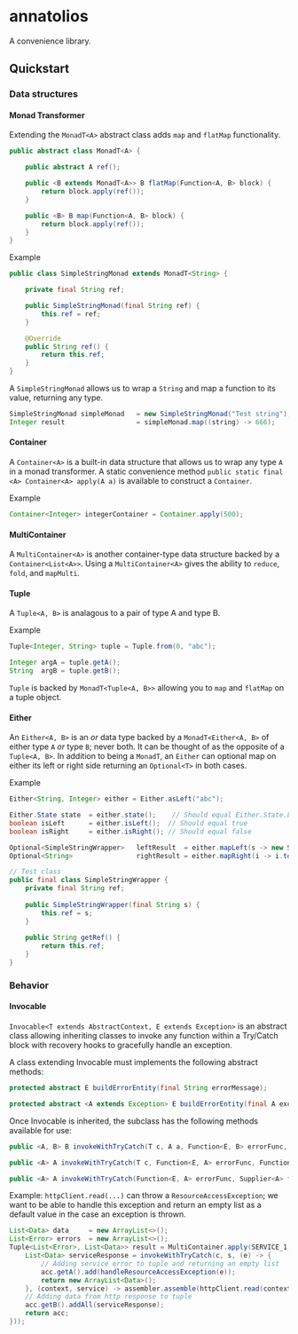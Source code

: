 # annatolios

A convenience library.

## Quickstart

### Data structures

#### Monad Transformer

Extending the ```MonadT<A>``` abstract class adds ```map``` and ```flatMap``` functionality.

```java
public abstract class MonadT<A> {

    public abstract A ref();

    public <B extends MonadT<A>> B flatMap(Function<A, B> block) {
        return block.apply(ref());
    }

    public <B> B map(Function<A, B> block) {
        return block.apply(ref());
    }
}
```

Example

```java
public class SimpleStringMonad extends MonadT<String> {

    private final String ref;

    public SimpleStringMonad(final String ref) {
        this.ref = ref;
    }

    @Override
    public String ref() {
        return this.ref;
    }
}
```

A ```SimpleStringMonad``` allows us to wrap a ```String``` and map a function to its value, returning any type.

```java
SimpleStringMonad simpleMonad   = new SimpleStringMonad("Test string");
Integer result                  = simpleMonad.map((string) -> 666);
```

#### Container

A ```Container<A>``` is a built-in data structure that allows us to wrap any type ```A``` in a monad transformer. A static convenience method ```public static final <A> Container<A> apply(A a)``` is available to construct a ```Container```.

Example

```java
Container<Integer> integerContainer = Container.apply(500);

```

#### MultiContainer  

A ```MultiContainer<A>``` is another container-type data structure backed by a ```Container<List<A>>```. Using a ```MultiContainer<A>``` gives the ability to ```reduce```, ```fold```, and ```mapMulti```.

#### Tuple

A ```Tuple<A, B>``` is analagous to a pair of type A and type B.

Example

```java
Tuple<Integer, String> tuple = Tuple.from(0, "abc");

Integer argA = tuple.getA();
String  argB = tuple.getB();
```

```Tuple``` is backed by ```MonadT<Tuple<A, B>>``` allowing you to ```map``` and ```flatMap``` on a tuple object.

#### Either

An ```Either<A, B>``` is an _or_ data type backed by a ```MonadT<Either<A, B>``` of either type ```A``` _or_ type ```B```; never both. It can be thought of as the opposite of a ```Tuple<A, B>```. In
addition to being a ```MonadT```, an ```Either``` can optional map on either its left or right side returning an ```Optional<T>``` in both cases.

Example

```java
Either<String, Integer> either = Either.asLeft("abc");

Either.State state  = either.state();    // Should equal Either.State.LEFT
boolean isLeft      = either.isLeft();  // Should equal true
boolean isRight     = either.isRight(); // Should equal false

Optional<SimpleStringWrapper>   leftResult  = either.mapLeft(s -> new SimpleStringWrapper(s));  // Should be defined
Optional<String>                rightResult = either.mapRight(i -> i.toString());               // Should be empty

// Test class
public final class SimpleStringWrapper {
    private final String ref;
    
    public SimpleStringWrapper(final String s) {
        this.ref = s;
    }
    
    public String getRef() {
        return this.ref;
    }
}
```
### Behavior

#### Invocable

```Invocable<T extends AbstractContext, E extends Exception>``` is an abstract class allowing inheriting classes to invoke any function within a Try/Catch block with recovery hooks to gracefully handle an exception.

A class extending Invocable must implements the following abstract methods:

```java
protected abstract E buildErrorEntity(final String errorMessage);

protected abstract <A extends Exception> E buildErrorEntity(final A exception);
```

Once Invocable is inherited, the subclass has the following methods available for use:

```java
public <A, B> B invokeWithTryCatch(T c, A a, Function<E, B> errorFunc, BiFunction<T, A, B> func)

public <A> A invokeWithTryCatch(T c, Function<E, A> errorFunc, Function<T, A> func)

public <A> A invokeWithTryCatch(Function<E, A> errorFunc, Supplier<A> func)
```

Example: ```httpClient.read(...)``` can throw a ```ResourceAccessException```; we want to be able to handle this exception and return an empty list as a default value in the case an exception is thrown.

```java
List<Data> data     = new ArrayList<>();
List<Error> errors  = new ArrayList<>();
Tuple<List<Error>, List<Data>> result = MultiContainer.apply(SERVICE_1, SERVICE_2, SERVICE_3).fold(Tuple.from(errors, facts), ((acc, s) -> {
    List<Data> serviceResponse = invokeWithTryCatch(c, s, (e) -> {
        // Adding service error to tuple and returning an empty list
        acc.getA().add(handleResourceAccessException(e));
        return new ArrayList<Data>();
    }, (context, service) -> assembler.assemble(httpClient.read(context, service)));
    // Adding data from http response to tuple
    acc.getB().addAll(serviceResponse);
    return acc;
}));
```